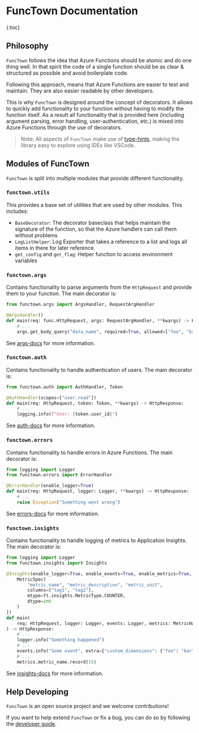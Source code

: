 # FuncTown Documentation

{:toc}

## Philosophy

`FuncTown` follows the idea that Azure Functions should be atomic and do one thing well.
In that spirit the code of a single function should be as clear & structured as
possible and avoid boilerplate code.

Following this approach, means that Azure Functions are easier to test and maintain.
They are also easier readable by other developers.

This is why `FuncTown` is designed around the concept of decorators. It allows to
quickly add functionality to your function without having to modify the function itself.
As a result all functionality that is provided here (including argument parsing, error
handling, user-authentication, etc.) is mixed into Azure Functions through the use of
decorators.

> Note: All aspects of `FuncTown` make use of [type-hints](https://docs.python.org/3/library/typing.html),
> making the library easy to explore using IDEs like VSCode.

## Modules of FuncTown

`FuncTown` is split into multiple modules that provide different functionality.

### `functown.utils`

This provides a base set of utilities that are used by other modules. This includes:

* `BaseDecorator`: The decorator baseclass that helps maintain the signature of the
function, so that the Azure handlers can call them without problems
* `LogListHelper`: Log Exporter that takes a reference to a list and logs all items in
there for later reference.
* `get_config` and `get_flag`: Helper function to access environment variables

### `functown.args`

Contains functionality to parse arguments from the `HttpRequest` and provide them to
your function. The main decorator is:

```python
from functown.args import ArgsHandler, RequestArgHandler

@ArgsHandler()
def main(req: func.HttpRequest, args: RequestArgHandler, **kwargs) -> HttpResponse:
    # ...
    args.get_body_query("data_name", required=True, allowed=["foo", "bar"])
```

See [args-docs](argument-parsing.md) for more information.

### `functown.auth`

Contains functionality to handle authentication of users. The main decorator is:

```python
from functown.auth import AuthHandler, Token

@AuthHandler(scopes=["user.read"])
def main(req: HttpRequest, token: Token, **kwargs) -> HttpResponse:
    # ...
    logging.info(f"User: {token.user_id}")
```

See [auth-docs](authorization.md) for more information.

### `functown.errors`

Contains functionality to handle errors in Azure Functions. The main decorator is:

```python
from logging import Logger
from functown.errors import ErrorHandler

@ErrorHandler(enable_logger=True)
def main(req: HttpRequest, logger: Logger, **kwargs) -> HttpResponse:
    # ...
    raise Exception("Something went wrong")
```

See [errors-docs](error-handling.md) for more information.

### `functown.insights`

Contains functionality to handle logging of metrics to Application Insights. The main
decorator is:

```python
from logging import Logger
from functown.insights import Insights

@Insights(enable_logger=True, enable_events=True, enable_metrics=True, metrics=[
    MetricSpec(
        "metric_name", "metric_description", "metric_unit",
        columns=["tag1", "tag2"],
        mtype=ft.insights.MetricType.COUNTER,
        dtype=int
    )
])
def main(
    req: HttpRequest, logger: Logger, events: Logger, metrics: MetricHandler, **kwargs
) -> HttpResponse:
    # ...
    logger.info("Something happened")
    # ...
    events.info("Some event", extra={"custom_dimensions": {"foo": "bar"}})
    # ...
    metrics.metric_name.record(15)
```

See [insights-docs](insights.md) for more information.


## Help Developing

`FuncTown` is an open source project and we welcome contributions!

If you want to help extend `FuncTown` or fix a bug, you can do so by following the
[developer guide](dev-guide.md).
